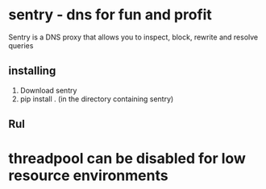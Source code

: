 # sentry - dns for fun and profit

Sentry is a DNS proxy that allows you to inspect, block, rewrite and resolve queries

## installing

1. Download sentry 
2. pip install . (in the directory containing sentry)


## Rul

# threadpool can be disabled for low resource environments